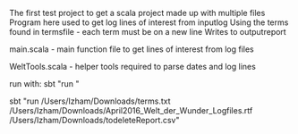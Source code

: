 The first test project to get a scala project made up with multiple files
Program here used to get log lines of interest from inputlog
Using the terms found in termsfile - each term must be on a new line
Writes to outputreport

main.scala - main function file to get lines of interest from log files

WeltTools.scala - helper tools required to parse dates and log lines

run with:
sbt "run <termsfile> <inputlog> <outputreport>"

sbt "run /Users/Izham/Downloads/terms.txt /Users/Izham/Downloads/April2016_Welt_der_Wunder_Logfiles.rtf /Users/Izham/Downloads/todeleteReport.csv"